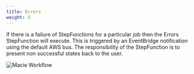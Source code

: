 ```yaml
---
title: Errors
weight: 5
---
```


<!--
Copyright Amazon.com, Inc. or its affiliates. All Rights Reserved.
SPDX-License-Identifier: MIT-0
-->

If there is a failure of StepFunctions for a particular job then the Errors StepFunction will execute. This is triggered by an EventBridge notification using the default AWS bus. The responsibility of the StepFunction is to present non successful states back to the user.

![Macie Workflow](/diagrams/stepfunction_errors.png)